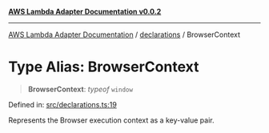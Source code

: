[**AWS Lambda Adapter Documentation v0.0.2**](../../README.md)

***

[AWS Lambda Adapter Documentation](../../modules.md) / [declarations](../README.md) / BrowserContext

# Type Alias: BrowserContext

> **BrowserContext**: *typeof* `window`

Defined in: [src/declarations.ts:19](https://github.com/stonemjs/browser-adapter/blob/2a6ec5410a97b6bc45328cca33b607b5a6b7ed84/src/declarations.ts#L19)

Represents the Browser execution context as a key-value pair.
